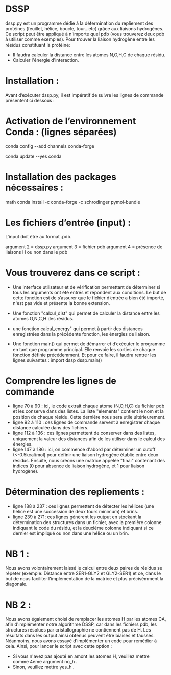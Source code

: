 # DSSP
dssp.py est un programme dédié à la détermination du repliement des protéines (feuillet, hélice, boucle, tour...etc) grâce aux liaisons hydrogènes.
Ce script peut être appliqué à n'importe quel pdb (vous trouverez deux pdb à utiliser comme exemples).
Pour trouver la liaison hydrogène entre les résidus constituant la protéine:

- Il faudra calculer la distance entre les atomes N,O,H,C de chaque résidu.
- Calculer l'énergie d'interaction.

# Installation :

Avant d’exécuter dssp.py, il est impératif de suivre les lignes de commande présentent ci dessous : 

# Activation de l’environnement Conda : (lignes séparées)

conda config --add channels conda-forge

conda update --yes conda


# Installation des packages nécessaires : 
math
conda install -c conda-forge -c schrodinger pymol-bundle

# Les fichiers d’entrée (input) : 

L'input doit être au format .pdb.

argument 2 = dssp.py
argument 3 = fichier pdb
argument 4 = présence de liaisons H ou non dans le pdb

# Vous trouverez dans ce script :

- Une interface utilisateur et de vérification permettant de déterminer si tous les arguments ont été entrés et répondent aux conditions. Le but de cette fonction est de s’assurer que le fichier d’entrée a bien été importé, n'est pas vide et présente la bonne extension.

- Une fonction "calcul_dist" qui permet de calculer la distance entre les atomes O,N,C,H des résidus.

- une fonction calcul_energy" qui permet à partir des distances enregistrées dans la précédente fonction, les énergies de liaison.

- Une fonction main() qui permet de démarrer et d’exécuter le programme en tant que programme principal. Elle renvoie les sorties de chaque fonction définie précédemment. Et pour ce faire, il faudra rentrer les lignes suivantes : 
import dssp
dssp.main()
		
# Comprendre les lignes de commande
- ligne 70 à 90 : ici, le code extrait chaque atome (N,O,H,C) du fichier pdb et les conserve dans des listes. La liste "elements" contient le nom et la position de chaque résidu. Cette dernière nous sera utile ultérieurement.
- ligne 92 à 110 : ces lignes de commande servent à enregistrer chaque distance calculée dans des fichiers.
- ligne 112 à 136 : ces lignes permettent de conserver dans des listes, uniquement la valeur des distances afin de les utiliser dans le calcul des énergies.
- ligne 147 à 186 : ici, on commence d'abord par déterminer un cutoff (<-0.5kcal/mol) pour définir une liaison hydrogène établie entre deux résidus. Ensuite, nous créons une matrice appelée "final" contenant des indices (0 pour absence de liaison hydrogène, et 1 pour liaison hydrogène).

# Détermination des repliements : 

- ligne 188 à 237 : ces lignes permettent de détecter les hélices (une hélice est une succession de deux tours minimum) et brins.
- ligne 239 à 271: ces lignes génèrent les output en stockant la détermination des structures dans un fichier, avec la première colonne indiquant le code du résidu, et la deuxième colonne indiquant si ce dernier est impliqué ou non dans une hélice ou un brin.

# NB 1 : 
Nous avons volontairement laissé le calcul entre deux paires de résidus se répeter (exemple: Distance entre SER1-GLY2 et GLY2-SER1) et ce, dans le but de nous faciliter l'implémentation de la matrice et plus précisémment la diagonale.
# NB 2 :
Nous avons également choisi de remplacer les atomes H par les atomes CA, afin d'implémenter notre algorithme DSSP, car dans les fichiers pdb, les structures résolues par cristallographie ne contiennent pas de H. Les résultats dans les output ainsi obtenus peuvent être biaisés et faussés.
Néanmoins, nous avons essayé d'implémenter un code pour remédier à cela. Ainsi, pour lancer le script avec cette option :
- Si vous n'avez pas ajouté en amont les atomes H, veuillez mettre comme 4ème argument no_h .
- Sinon, veuillez mettre yes_h .
